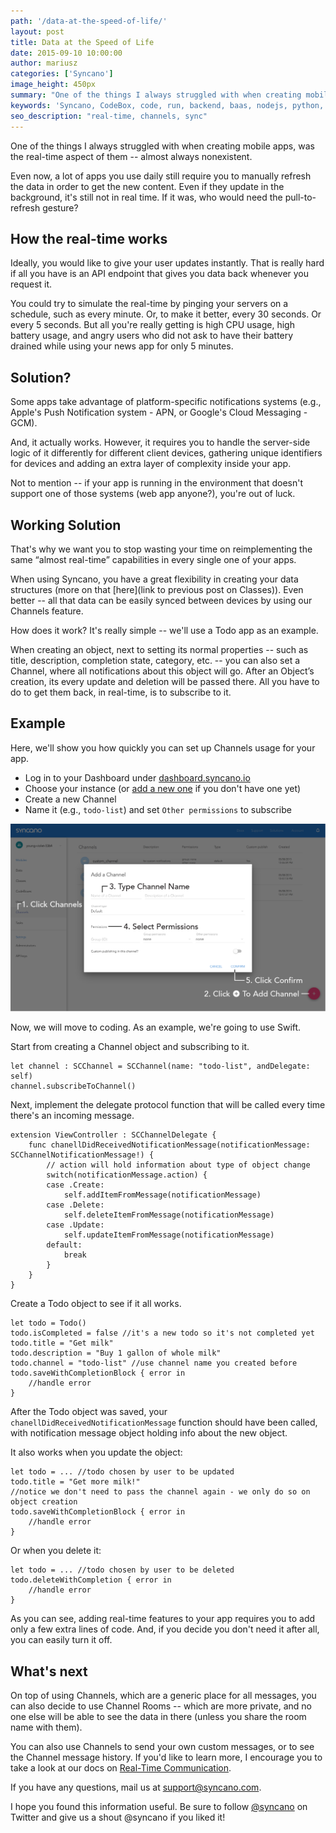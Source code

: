 ```yaml
---
path: '/data-at-the-speed-of-life/'
layout: post
title: Data at the Speed of Life
date: 2015-09-10 10:00:00
author: mariusz
categories: ['Syncano']
image_height: 450px
summary: "One of the things I always struggled with when creating mobile apps, was the real-time aspect of them -- almost always nonexistent."
keywords: 'Syncano, CodeBox, code, run, backend, baas, nodejs, python, ruby'
seo_description: "real-time, channels, sync"
---
```


One of the things I always struggled with when creating mobile apps, was the real-time aspect of them -- almost always nonexistent.

Even now, a lot of apps you use daily still require you to manually refresh the data in order to get the new content. Even if they update in the background, it's still not in real time. If it was, who would need the pull-to-refresh gesture?

## How the real-time works

Ideally, you would like to give your user updates instantly. That is really hard if all you have is an API endpoint that gives you data back whenever you request it.

You could try to simulate the real-time by pinging your servers on a schedule, such as every minute. Or, to make it better, every 30 seconds. Or every 5 seconds. But all you're really getting is high CPU usage, high battery usage, and angry users who did not ask to have their battery drained while using your news app for only 5 minutes.

## Solution?

Some apps take advantage of platform-specific notifications systems (e.g., Apple's Push Notification system - APN, or Google's Cloud Messaging - GCM).

And, it actually works. However, it requires you to handle the server-side logic of it differently for different client devices, gathering unique identifiers for devices and adding an extra layer of complexity inside your app.

Not to mention -- if your app is running in the environment that doesn't support one of those systems (web app anyone?), you're out of luck.

## Working Solution

That's why we want you to stop wasting your time on reimplementing the same “almost real-time” capabilities in every single one of your apps.

When using Syncano, you have a great flexibility in creating your data structures (more on that [here](link to previous post on Classes)). Even better -- all that data can be easily synced between devices by using our Channels feature.

How does it work? It's really simple -- we'll use a Todo app as an example.

When creating an object, next to setting its normal properties -- such as title, description, completion state, category, etc. -- you can also set a Channel, where all notifications about this object will go. After an Object’s creation, its every update and deletion will be passed there. All you have to do to get them back, in real-time, is to subscribe to it.

## Example

Here, we'll show you how quickly you can set up Channels usage for your app.

* Log in to your Dashboard under [dashboard.syncano.io](https://dashboard.syncano.io)
* Choose your instance (or [add a new one](http://docs.syncano.com/docs/getting-started-with-syncano#adding-an-instance) if you don't have one yet)
* Create a new Channel
* Name it (e.g., `todo-list`) and set `Other permissions` to subscribe

![Adding new channel](Add_channel_01.png)

Now, we will move to coding. As an example, we're going to use Swift.

Start from creating a Channel object and subscribing to it.

```objc
let channel : SCChannel = SCChannel(name: "todo-list", andDelegate: self)
channel.subscribeToChannel()
```

Next, implement the delegate protocol function that will be called every time there's an incoming message.

```objc
extension ViewController : SCChannelDelegate {
    func chanellDidReceivedNotificationMessage(notificationMessage: SCChannelNotificationMessage!) {
    	// action will hold information about type of object change
        switch(notificationMessage.action) {
        case .Create:
            self.addItemFromMessage(notificationMessage)
        case .Delete:
            self.deleteItemFromMessage(notificationMessage)
        case .Update:
            self.updateItemFromMessage(notificationMessage)
        default:
            break
        }
    }
}
```

Create a Todo object to see if it all works.

```objc
let todo = Todo()
todo.isCompleted = false //it's a new todo so it's not completed yet
todo.title = "Get milk"
todo.description = "Buy 1 gallon of whole milk"
todo.channel = "todo-list" //use channel name you created before
todo.saveWithCompletionBlock { error in
	//handle error
}
```

After the Todo object was saved, your `chanellDidReceivedNotificationMessage` function should have been called, with notification message object holding info about the new object.

It also works when you update the object:

```objc
let todo = ... //todo chosen by user to be updated
todo.title = "Get more milk!"
//notice we don't need to pass the channel again - we only do so on object creation
todo.saveWithCompletionBlock { error in
	//handle error
}
```

Or when you delete it:

```objc
let todo = ... //todo chosen by user to be deleted
todo.deleteWithCompletion { error in
	//handle error
}
```

As you can see, adding real-time features to your app requires you to add only a few extra lines of code. And, if you decide you don't need it after all, you can easily turn it off.

## What's next

On top of using Channels, which are a generic place for all messages, you can also decide to use Channel Rooms -- which are more private, and no one else will be able to see the data in there (unless you share the room name with them).

You can also use Channels to send your own custom messages, or to see the Channel message history. If you'd like to learn more, I encourage you to take a look at our docs on [Real-Time Communication](http://docs.syncano.com/docs/realtime-communication).

If you have any questions, mail us at [support@syncano.com](mailto:support@syncano.com).

I hope you found this information useful. Be sure to follow [@syncano](http://twitter.com/syncano) on Twitter and give us a shout @syncano if you liked it!
